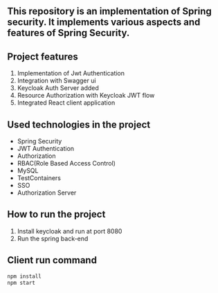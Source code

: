 ## This repository is an implementation of Spring security. It implements various aspects and features of Spring Security.

## Project features
1. Implementation of Jwt Authentication
2. Integration with Swagger ui
3. Keycloak Auth Server added
4. Resource Authorization with Keycloak JWT flow
5. Integrated React client application


## Used technologies in the project
- Spring Security
- JWT Authentication
- Authorization
- RBAC(Role Based Access Control)
- MySQL
- TestContainers
- SSO
- Authorization Server

## How to run the project
1. Install keycloak and run at port 8080
2. Run the spring back-end

## Client run command
   ```bash
   npm install
   npm start
